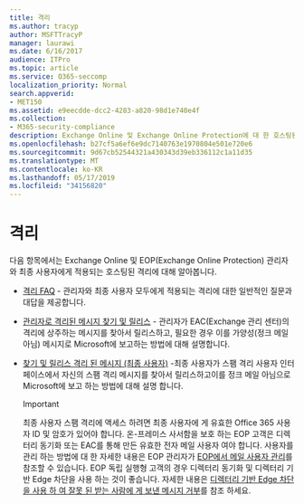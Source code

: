 ```yaml
---
title: 격리
ms.author: tracyp
author: MSFTTracyP
manager: laurawi
ms.date: 6/16/2017
audience: ITPro
ms.topic: article
ms.service: O365-seccomp
localization_priority: Normal
search.appverid:
- MET150
ms.assetid: e9eecdde-dcc2-4283-a820-98d1e740e4f
ms.collection:
- M365-security-compliance
description: Exchange Online 및 Exchange Online Protection에 대 한 호스팅된 격리에 대해 알아봅니다.
ms.openlocfilehash: b27cf5a6ef6e9dc7140763e1970804e501e720e6
ms.sourcegitcommit: 9d67cb52544321a430343d39eb336112c1a11d35
ms.translationtype: MT
ms.contentlocale: ko-KR
ms.lasthandoff: 05/17/2019
ms.locfileid: "34156820"
---
```

# <a name="quarantine"></a>격리

다음 항목에서는 Exchange Online 및 EOP(Exchange Online Protection) 관리자와 최종 사용자에게 적용되는 호스팅된 격리에 대해 알아봅니다.
  
- [격리 FAQ](quarantine-faq.md) - 관리자와 최종 사용자 모두에게 적용되는 격리에 대한 일반적인 질문과 대답을 제공합니다. 
    
- [관리자로 격리된 메시지 찾기 및 릴리스](find-and-release-quarantined-messages-as-an-administrator.md) - 관리자가 EAC(Exchange 관리 센터)의 격리에 상주하는 메시지를 찾아서 릴리스하고, 필요한 경우 이를 가양성(정크 메일 아님) 메시지로 Microsoft에 보고하는 방법에 대해 설명합니다. 
    
- [찾기 및 릴리스 격리 된 메시지 (최종 사용자)](http://technet.microsoft.com/library/e439b560-827a-4807-abd3-6b861c1ff786.aspx) -최종 사용자가 스팸 격리 사용자 인터페이스에서 자신의 스팸 격리 메시지를 찾아서 릴리스하고이를 정크 메일 아님으로 Microsoft에 보고 하는 방법에 대해 설명 합니다. 
    
    > [!IMPORTANT]
    > 최종 사용자 스팸 격리에 액세스 하려면 최종 사용자에 게 유효한 Office 365 사용자 ID 및 암호가 있어야 합니다. 온-프레미스 사서함을 보호 하는 EOP 고객은 디렉터리 동기화 또는 EAC를 통해 만든 유효한 전자 메일 사용자 여야 합니다. 사용자를 관리 하는 방법에 대 한 자세한 내용은 EOP 관리자가 [EOP에서 메일 사용자 관리](eop/manage-mail-users-in-eop.md)를 참조할 수 있습니다. EOP 독립 실행형 고객의 경우 디렉터리 동기화 및 디렉터리 기반 Edge 차단을 사용 하는 것이 좋습니다. 자세한 내용은 [디렉터리 기반 Edge 차단을 사용 하 여 잘못 된 받는 사람에 게 보낸 메시지 거부](http://technet.microsoft.com/library/ca7b7416-92ed-40ad-abdb-695be46ea2e4.aspx)를 참조 하세요. 
  
    


